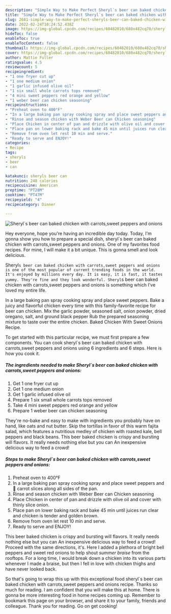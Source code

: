 ```yaml
---
description: "Simple Way to Make Perfect Sheryl`s beer can baked chicken with carrots,sweet peppers and onions"
title: "Simple Way to Make Perfect Sheryl`s beer can baked chicken with carrots,sweet peppers and onions"
slug: 2681-simple-way-to-make-perfect-sheryls-beer-can-baked-chicken-with-carrots-sweet-peppers-and-onions
date: 2022-02-24T10:24:52.438Z
image: https://img-global.cpcdn.com/recipes/60482010/680x482cq70/sheryls-beer-can-baked-chicken-with-carrotssweet-peppers-and-onions-recipe-main-photo.jpg
hideToc: false
enableToc: true
enableTocContent: false
thumbnail: https://img-global.cpcdn.com/recipes/60482010/680x482cq70/sheryls-beer-can-baked-chicken-with-carrotssweet-peppers-and-onions-recipe-main-photo.jpg
cover: https://img-global.cpcdn.com/recipes/60482010/680x482cq70/sheryls-beer-can-baked-chicken-with-carrotssweet-peppers-and-onions-recipe-main-photo.jpg
author: Mattie Fuller
ratingvalue: 4.5
reviewcount: 5
recipeingredient:
- "1 one fryer cut up"
- "1 one medium onion"
- "1 garlic infused olive oil"
- "1 six small whole carrots tops removed"
- "4 mini sweet peppers red orange and yellow"
- "1 weber beer can chicken seasoning"
recipeinstructions:
- "Preheat oven to 400°F"
- "In a large baking pan spray cooking spray and place sweet peppers and🥕 carrot slices along all sides of the pan."
- "Rinse and season chicken with Weber Beer can Chicken seasoning"
- "Place Chicken in center of pan and drizzle with olive oil and cover with thinly slice onion."
- "Place pan on lower baking rack and bake 45 min until juices run clear and chicken is tender and golden brown."
- "Remove from oven let rest 10 min and serve."
- "Ready to serve and ENJOY!"
categories:
- Recipe
tags:
- sheryls
- beer
- can

katakunci: sheryls beer can 
nutrition: 248 calories
recipecuisine: American
preptime: "PT28M"
cooktime: "PT47M"
recipeyield: "4"
recipecategory: Dinner

---
```



![Sheryl`s beer can baked chicken with carrots,sweet peppers and onions](https://img-global.cpcdn.com/recipes/60482010/680x482cq70/sheryls-beer-can-baked-chicken-with-carrotssweet-peppers-and-onions-recipe-main-photo.jpg)

Hey everyone, hope you're having an incredible day today. Today, I'm gonna show you how to prepare a special dish, sheryl`s beer can baked chicken with carrots,sweet peppers and onions. One of my favorites food recipes. For mine, I will make it a bit unique. This is gonna smell and look delicious.

Sheryl`s beer can baked chicken with carrots,sweet peppers and onions is one of the most popular of current trending foods in the world. It's enjoyed by millions every day. It is easy, it is fast, it tastes yummy. They're fine and they look wonderful. Sheryl`s beer can baked chicken with carrots,sweet peppers and onions is something which I've loved my entire life.

In a large baking pan spray cooking spray and place sweet peppers. Bake a juicy and flavorful chicken every time with this family-favorite recipe for beer can chicken. Mix the garlic powder, seasoned salt, onion powder, dried oregano, salt, and ground black pepper Rub the prepared seasoning mixture to taste over the entire chicken. Baked Chicken With Sweet Onions Recipe.


To get started with this particular recipe, we must first prepare a few components. You can cook sheryl`s beer can baked chicken with carrots,sweet peppers and onions using 6 ingredients and 6 steps. Here is how you cook it.

<!--inarticleads1-->

##### The ingredients needed to make Sheryl`s beer can baked chicken with carrots,sweet peppers and onions:

1. Get 1 one fryer cut up
1. Get 1 one medium onion
1. Get 1 garlic infused olive oil
1. Prepare 1 six small whole carrots tops removed
1. Take 4 mini sweet peppers red orange and yellow
1. Prepare 1 weber beer can chicken seasoning


They&#39;re no-bake and easy to make with ingredients you probably have on hand, like oats and nut butter. Skip the tortillas in favor of this warm fajita salad, which features a nutritious medley of chicken with roasted kale, bell peppers and black beans. This beer baked chicken is crispy and bursting will flavors. It really needs nothing else but you can An inexpensive delicious way to feed a crowd! 

<!--inarticleads2-->

##### Steps to make Sheryl`s beer can baked chicken with carrots,sweet peppers and onions:

1. Preheat oven to 400°F
1. In a large baking pan spray cooking spray and place sweet peppers and🥕 carrot slices along all sides of the pan.
1. Rinse and season chicken with Weber Beer can Chicken seasoning
1. Place Chicken in center of pan and drizzle with olive oil and cover with thinly slice onion.
1. Place pan on lower baking rack and bake 45 min until juices run clear and chicken is tender and golden brown.
1. Remove from oven let rest 10 min and serve.
1. Ready to serve and ENJOY!

This beer baked chicken is crispy and bursting will flavors. It really needs nothing else but you can An inexpensive delicious way to feed a crowd! Proceed with the same directions, it&#39;s. Here I added a plethora of bright bell peppers and sweet red onions to help shout *summer braise* from the rooftops. For a long time, I would break down a chicken into its various parts whenever I made a braise, but then I fell in love with chicken thighs and have never looked back. 

So that's going to wrap this up with this exceptional food sheryl`s beer can baked chicken with carrots,sweet peppers and onions recipe. Thanks so much for reading. I am confident that you will make this at home. There is gonna be more interesting food in home recipes coming up. Remember to bookmark this page on your browser, and share it to your family, friends and colleague. Thank you for reading. Go on get cooking!
